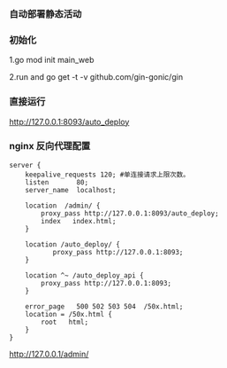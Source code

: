 ### 自动部署静态活动 

### 初始化
1.go mod init main_web

2.run and go get -t -v github.com/gin-gonic/gin

### 直接运行
http://127.0.0.1:8093/auto_deploy


### nginx 反向代理配置
    server {
        keepalive_requests 120; #单连接请求上限次数。
        listen       80;
        server_name  localhost;
     
        location  /admin/ {
            proxy_pass http://127.0.0.1:8093/auto_deploy;
            index   index.html;
        }

        location /auto_deploy/ {
               proxy_pass http://127.0.0.1:8093;
        }

        location ^~ /auto_deploy_api {
            proxy_pass http://127.0.0.1:8093;
        }

        error_page   500 502 503 504  /50x.html;
        location = /50x.html {
            root   html;
        }
    }
http://127.0.0.1/admin/
